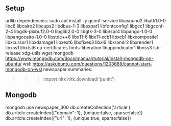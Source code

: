 ## Setup
urllib dependencies: sudo apt install -y gconf-service libasound2 libatk1.0-0 libc6 libcairo2 libcups2 libdbus-1-3 libexpat1 libfontconfig1 libgcc1 libgconf-2-4 libgdk-pixbuf2.0-0 libglib2.0-0 libgtk-3-0 libnspr4 libpango-1.0-0 libpangocairo-1.0-0 libstdc++6 libx11-6 libx11-xcb1 libxcb1 libxcomposite1 libxcursor1 libxdamage1 libxext6 libxfixes3 libxi6 libxrandr2 libxrender1 libxss1 libxtst6 ca-certificates fonts-liberation libappindicator1 libnss3 lsb-release xdg-utils wget
mongodb https://www.mongodb.com/docs/manual/tutorial/install-mongodb-on-ubuntu/
wsl: https://askubuntu.com/questions/1203689/cannot-start-mongodb-on-wsl
newspaper summaries:
  >>> import nltk
  >>> nltk.download('punkt')

## Mongodb
mongosh
use newspaper_300
db.createCollection('article')
db.article.createIndex({"domain": 1}, {unique:false, sparse:false})
db.article.createIndex({"url": 1}, {unique:true, sparse:false})
